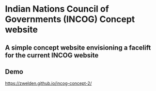 # Indian Nations Council of Governments (INCOG) Concept website 

## A simple concept website envisioning a facelift for the current INCOG website 

## Demo 
https://zwelden.github.io/incog-concept-2/